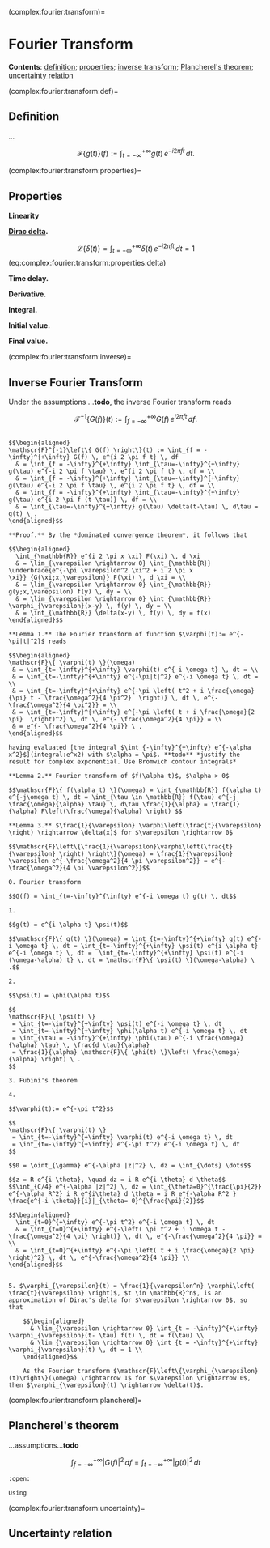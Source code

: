 (complex:fourier:transform)=
# Fourier Transform

**Contents**: [definition](complex:fourier:transform:def); [properties](complex:fourier:transform:properties); [inverse transform](complex:fourier:transform:inverse); [Plancherel's theorem](complex:fourier:transform:plancherel); [uncertainty relation](complex:fourier:transform:uncertainty)

(complex:fourier:transform:def)=
## Definition

...

$$\mathscr{F}\left\{ g(t) \right\}(f) := \int_{t = -\infty}^{+\infty} g(t) \, e^{-i 2 \pi f t} \, dt .$$


(complex:fourier:transform:properties)=
## Properties


**Linearity**

**[Dirac delta](functional-analysis:dirac-delta).**

$$\mathscr{L}\left\{ \delta(t) \right\} = \int_{t=-\infty}^{+\infty} \delta(t) \, e^{-i 2 \pi f t} \, dt = 1 $$ (eq:complex:fourier:transform:properties:delta)

**Time delay.**

**Derivative.**

**Integral.**

**Initial value.**

**Final value.**

(complex:fourier:transform:inverse)=
## Inverse Fourier Transform

Under the assumptions ...**todo**, the inverse Fourier transform reads

$$\mathscr{F}^{-1}\left\{ G(f) \right\}(t) := \int_{f = -\infty}^{+\infty} G(f) \, e^{i 2 \pi f t} \, df .$$

```{dropdown} Proof using Dirac's delta expression.

$$\begin{aligned}
\mathscr{F}^{-1}\left\{ G(f) \right\}(t) := \int_{f = -\infty}^{+\infty} G(f) \, e^{i 2 \pi f t} \, df 
  & = \int_{f = -\infty}^{+\infty} \int_{\tau=-\infty}^{+\infty} g(\tau) e^{-i 2 \pi f \tau} \, e^{i 2 \pi f t} \, df = \\ 
  & = \int_{f = -\infty}^{+\infty} \int_{\tau=-\infty}^{+\infty} g(\tau) e^{-i 2 \pi f \tau} \, e^{i 2 \pi f t} \, df = \\ 
  & = \int_{f = -\infty}^{+\infty} \int_{\tau=-\infty}^{+\infty} g(\tau) e^{i 2 \pi f (t-\tau)} \, df = \\ 
  & = \int_{\tau=-\infty}^{+\infty} g(\tau) \delta(t-\tau) \, d\tau = g(t) \ . 
\end{aligned}$$

```

```{dropdown} Proof using dominated convergence theorem and Fubini's lemma.
**Proof.** By the *dominated convergence theorem*, it follows that

$$\begin{aligned}
  \int_{\mathbb{R}} e^{i 2 \pi x \xi} F(\xi) \, d \xi
  & = \lim_{\varepsilon \rightarrow 0} \int_{\mathbb{R}} \underbrace{e^{-\pi \varepsilon^2 \xi^2 + i 2 \pi x \xi}}_{G(\xi;x,\varepsilon)} F(\xi) \, d \xi = \\
  & = \lim_{\varepsilon \rightarrow 0} \int_{\mathbb{R}} g(y;x,\varepsilon) f(y) \, dy = \\
  & = \lim_{\varepsilon \rightarrow 0} \int_{\mathbb{R}} \varphi_{\varepsilon}(x-y) \, f(y) \, dy = \\
  & = \int_{\mathbb{R}} \delta(x-y) \, f(y) \, dy = f(x)
\end{aligned}$$

**Lemma 1.** The Fourier transform of function $\varphi(t):= e^{-\pi|t|^2}$ reads

$$\begin{aligned}
\mathscr{F}\{ \varphi(t) \}(\omega) 
 & = \int_{t=-\infty}^{+\infty} \varphi(t) e^{-i \omega t} \, dt = \\ 
 & = \int_{t=-\infty}^{+\infty} e^{-\pi|t|^2} e^{-i \omega t} \, dt = \\
 & = \int_{t=-\infty}^{+\infty} e^{-\pi \left( t^2 + i \frac{\omega}{\pi} t - \frac{\omega^2}{4 \pi^2}  \right)} \, dt \, e^{- \frac{\omega^2}{4 \pi^2}} = \\
 & = \int_{t=-\infty}^{+\infty} e^{-\pi \left( t + i \frac{\omega}{2 \pi}  \right)^2} \, dt \, e^{- \frac{\omega^2}{4 \pi}} = \\
 & = e^{- \frac{\omega^2}{4 \pi}} \ ,
\end{aligned}$$

having evaluated [the integral $\int_{-\infty}^{+\infty} e^{-\alpha x^2}$](integral:e^x2) with $\alpha = \pi$. **todo** *justify the result for complex exponential. Use Bromwich contour integrals*

**Lemma 2.** Fourier transform of $f(\alpha t)$, $\alpha > 0$

$$\mathscr{F}\{ f(\alpha t) \}(\omega) = \int_{\mathbb{R}} f(\alpha t) e^{-j\omega t} \, dt = \int_{\tau \in \mathbb{R}} f(\tau) e^{-j \frac{\omega}{\alpha} \tau} \, d\tau \frac{1}{\alpha} = \frac{1}{\alpha} F\left(\frac{\omega}{\alpha} \right) $$

**Lemma 3.** $\frac{1}{\varepsilon} \varphi\left(\frac{t}{\varepsilon} \right) \rightarrow \delta(x)$ for $\varepsilon \rightarrow 0$

$$\mathscr{F}\left\{\frac{1}{\varepsilon}\varphi\left(\frac{t}{\varepsilon} \right) \right\}(\omega) = \frac{1}{\varepsilon} \varepsilon e^{-\frac{\omega^2}{4 \pi \varepsilon^2}} = e^{-\frac{\omega^2}{4 \pi \varepsilon^2}}$$

0. Fourier transform

$$G(f) = \int_{t=-\infty}^{\infty} e^{-i \omega t} g(t) \, dt$$

1. 

$$g(t) = e^{i \alpha t} \psi(t)$$

$$\mathscr{F}\{ g(t) \}(\omega) = \int_{t=-\infty}^{+\infty} g(t) e^{-i \omega t} \, dt = \int_{t=-\infty}^{+\infty} \psi(t) e^{i \alpha t} e^{-i \omega t} \, dt =  \int_{t=-\infty}^{+\infty} \psi(t) e^{-i (\omega-\alpha) t} \, dt = \mathscr{F}\{ \psi(t) \}(\omega-\alpha) \ .$$

2. 

$$\psi(t) = \phi(\alpha t)$$

$$
\mathscr{F}\{ \psi(t) \} 
 = \int_{t=-\infty}^{+\infty} \psi(t) e^{-i \omega t} \, dt 
 = \int_{t=-\infty}^{+\infty} \phi(\alpha t) e^{-i \omega t} \, dt 
 = \int_{\tau = -\infty}^{+\infty} \phi(\tau) e^{-i \frac{\omega}{\alpha} \tau} \, \frac{d \tau}{\alpha} 
 = \frac{1}{\alpha} \mathscr{F}\{ \phi(t) \}\left( \frac{\omega}{\alpha} \right) \ .
$$

3. Fubini's theorem

4. 

$$\varphi(t):= e^{-\pi t^2}$$

$$
\mathscr{F}\{ \varphi(t) \} 
 = \int_{t=-\infty}^{+\infty} \varphi(t) e^{-i \omega t} \, dt 
 = \int_{t=-\infty}^{+\infty} e^{-\pi t^2} e^{-i \omega t} \, dt 
$$

$$0 = \oint_{\gamma} e^{-\alpha |z|^2} \, dz = \int_{\dots} \dots$$

$$z = R e^{i \theta}, \quad dz = i R e^{i \theta} d \theta$$
$$\int_{C/4} e^{-\alpha |z|^2} \, dz = \int_{\theta=0}^{\frac{\pi}{2}} e^{-\alpha R^2} i R e^{i\theta} d \theta = i R e^{-\alpha R^2 } \frac{e^{-i \theta}}{i}|_{\theta= 0}^{\frac{\pi}{2}}$$

$$\begin{aligned}
  \int_{t=0}^{+\infty} e^{-\pi t^2} e^{-i \omega t} \, dt 
  & = \int_{t=0}^{+\infty} e^{-\left( \pi t^2 + i \omega t - \frac{\omega^2}{4 \pi} \right)} \, dt \, e^{-\frac{\omega^2}{4 \pi}} = \\
  & = \int_{t=0}^{+\infty} e^{-\pi \left( t + i \frac{\omega}{2 \pi} \right)^2} \, dt \, e^{-\frac{\omega^2}{4 \pi}} \\
\end{aligned}$$


5. $\varphi_{\varepsilon}(t) = \frac{1}{\varepsilon^n} \varphi\left( \frac{t}{\varepsilon} \right)$, $t \in \mathbb{R}^n$, is an approximation of Dirac's delta for $\varepsilon \rightarrow 0$, so that

    $$\begin{aligned}
      & \lim_{\varepsilon \rightarrow 0} \int_{t = -\infty}^{+\infty} \varphi_{\varepsilon}(t- \tau) f(t) \, dt = f(\tau) \\
      & \lim_{\varepsilon \rightarrow 0} \int_{t = -\infty}^{+\infty} \varphi_{\varepsilon}(t) \, dt = 1 \\
    \end{aligned}$$
   
    As the Fourier transform $\mathscr{F}\left\{\varphi_{\varepsilon}(t)\right\}(\omega) \rightarrow 1$ for $\varepsilon \rightarrow 0$, then $\varphi_{\varepsilon}(t) \rightarrow \delta(t)$.

```

<!--
    The Fourier transform of the convolution $\varphi_{\varepsilon} \ast f$ reads
    
    $$\mathscr{F}\left\{ \varphi_\varepsilon \ast f \right\} = \mathscr{F}\left\{ \varphi_\varepsilon \right\} \mathscr{F}\left\{ f \right\} = \frac{1}{\varepsilon} \varepsilon 2 e^{-\frac{\varepsilon^2 \omega^2}{4 \pi}} F(\omega)$$
-->

(complex:fourier:transform:plancherel)=
## Plancherel's theorem

...assumptions...**todo**

$$\int_{f=-\infty}^{+\infty} |G(f)|^2 \, df = \int_{t=-\infty}^{+\infty} |g(t)|^2 \, dt $$

```{dropdown}
:open:

Using

```


(complex:fourier:transform:uncertainty)=
## Uncertainty relation





